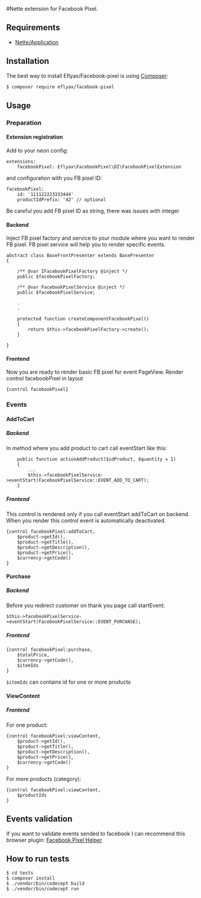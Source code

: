 #Nette extension for Facebook Pixel.

## Requirements

- [Nette/Application](https://github.com/nette/application)

## Installation

The best way to install Eflyax/Facebook-pixel is using  [Composer](http://getcomposer.org/):

```sh
$ composer require eflyax/facebook-pixel
```

## Usage

### Preparation
#### Extension registration
Add to your neon config:
```
extensions:
    facebookPixel: Eflyax\FacebookPixel\DI\FacebookPixelExtension
```
and configuration with you FB pixel ID:
```
facebookPixel:
    id: '111122223333444'
    productIdPrefix: '42' // optional
``` 

Be careful you add FB pixel ID as string, there was issues with integer

#### Backend

Inject FB pixel factory and service to your module where you want to render FB pixel. FB pixel service
will help you to render specific events.

```
abstract class BaseFrontPresenter extends BasePresenter
{

    /** @var IFacebookPixelFactory @inject */
    public $facebookPixelFactory;
    
    /** @var FacebookPixelService @inject */
    public $facebookPixelService;
    
    .
    .
    
    protected function createComponentFacebookPixel()
    {
        return $this->facebookPixelFactory->create();
    }
    
}
```
#### Frontend

Now you are ready to render basic FB pixel for event PageView. Render control faceboobPixel in layout

`{control facebookPixel}`


### Events

#### AddToCart

##### Backend
In method where you add product to cart call eventStart like this:

````
    public function actionAddProduct($idProduct, $quantity = 1)
    {
        ...
        $this->facebookPixelService->eventStart(FacebookPixelService::EVENT_ADD_TO_CART);
    }

````

##### Frontend
This control is rendered only if you call eventStart addToCart on backend. When you render this control event is automatically deactivated
 
```
{control facebookPixel:addToCart,
    $product->getId(),
    $product->getTitle(),
    $product->getDescription(),
    $product->getPrice(),
    $currency->getCode()
}
```

#### Purchase

##### Backend
Before you redirect customer on thank you page call startEvent:

`$this->facebookPixelService->eventStart(FacebookPixelService::EVENT_PURCHASE);`

##### Frontend

```
{control facebookPixel:purchase,
    $totalPrice,
    $currency->getCode(),
    $itemIds
}
```

`$itemIds` can contains id for one or more products 


#### ViewContent
##### Frontend
For one product:
```
{control facebookPixel:viewContent,
    $product->getId(),
    $product->getTitle(),
    $product->getDescription(),
    $product->getPrice(),
    $currency->getCode()
}
```
For more products (category):
```
{control facebookPixel:viewContent,
    $productIds
}
```

## Events validation

If you want to validate events sended to facebook I can recommend this browser plugin: 
[Facebook Pixel Helper](https://chrome.google.com/webstore/detail/FacebookPixel-helper/fdgfkebogiimcoedlicjlajpkdmockpc)


## How to run tests
```
$ cd tests
$ composer install
$ ./vendor/bin/codecept build
$ ./vendor/bin/codecept run
```


